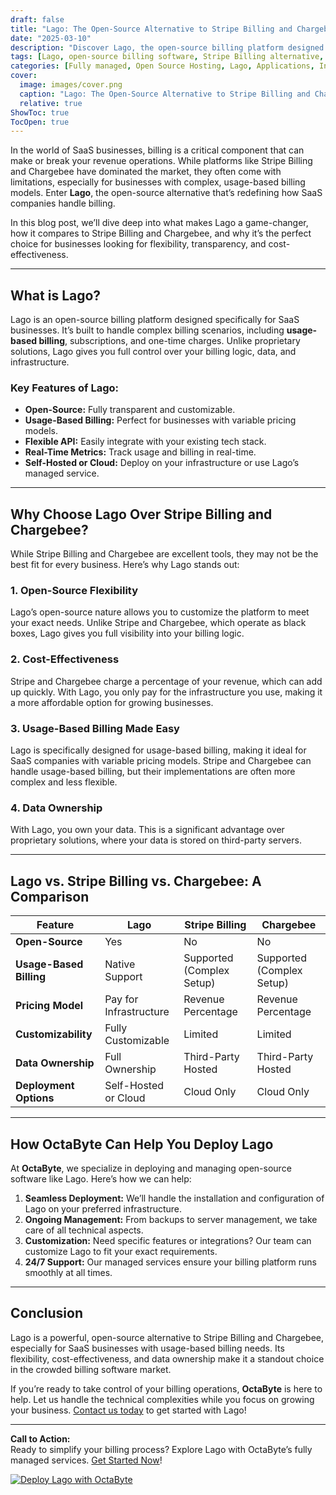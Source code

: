 ```yaml
---
draft: false
title: "Lago: The Open-Source Alternative to Stripe Billing and Chargebee for Usage-Based Billing"
date: "2025-03-10"
description: "Discover Lago, the open-source billing platform designed for modern SaaS businesses. Learn how Lago offers a flexible, transparent, and cost-effective alternative to Stripe Billing and Chargebee, especially for usage-based billing models."
tags: [Lago, open-source billing software, Stripe Billing alternative, Chargebee alternative, usage-based billing, SaaS billing, open-source SaaS tools, billing platform comparison, OctaByte managed services]
categories: [Fully managed, Open Source Hosting, Lago, Applications, Invoicing And Payments]
cover:
  image: images/cover.png
  caption: "Lago: The Open-Source Alternative to Stripe Billing and Chargebee for Usage-Based Billing"
  relative: true
ShowToc: true
TocOpen: true
---
```



In the world of SaaS businesses, billing is a critical component that can make or break your revenue operations. While platforms like Stripe Billing and Chargebee have dominated the market, they often come with limitations, especially for businesses with complex, usage-based billing models. Enter **Lago**, the open-source alternative that’s redefining how SaaS companies handle billing.

In this blog post, we’ll dive deep into what makes Lago a game-changer, how it compares to Stripe Billing and Chargebee, and why it’s the perfect choice for businesses looking for flexibility, transparency, and cost-effectiveness.

---

## What is Lago?

Lago is an open-source billing platform designed specifically for SaaS businesses. It’s built to handle complex billing scenarios, including **usage-based billing**, subscriptions, and one-time charges. Unlike proprietary solutions, Lago gives you full control over your billing logic, data, and infrastructure.

### Key Features of Lago:
- **Open-Source:** Fully transparent and customizable.
- **Usage-Based Billing:** Perfect for businesses with variable pricing models.
- **Flexible API:** Easily integrate with your existing tech stack.
- **Real-Time Metrics:** Track usage and billing in real-time.
- **Self-Hosted or Cloud:** Deploy on your infrastructure or use Lago’s managed service.

---

## Why Choose Lago Over Stripe Billing and Chargebee?

While Stripe Billing and Chargebee are excellent tools, they may not be the best fit for every business. Here’s why Lago stands out:

### 1. **Open-Source Flexibility**
Lago’s open-source nature allows you to customize the platform to meet your exact needs. Unlike Stripe and Chargebee, which operate as black boxes, Lago gives you full visibility into your billing logic.

### 2. **Cost-Effectiveness**
Stripe and Chargebee charge a percentage of your revenue, which can add up quickly. With Lago, you only pay for the infrastructure you use, making it a more affordable option for growing businesses.

### 3. **Usage-Based Billing Made Easy**
Lago is specifically designed for usage-based billing, making it ideal for SaaS companies with variable pricing models. Stripe and Chargebee can handle usage-based billing, but their implementations are often more complex and less flexible.

### 4. **Data Ownership**
With Lago, you own your data. This is a significant advantage over proprietary solutions, where your data is stored on third-party servers.

---

## Lago vs. Stripe Billing vs. Chargebee: A Comparison

| Feature                | Lago                          | Stripe Billing               | Chargebee                    |
|------------------------|-------------------------------|------------------------------|------------------------------|
| **Open-Source**        | Yes                           | No                           | No                           |
| **Usage-Based Billing**| Native Support                | Supported (Complex Setup)    | Supported (Complex Setup)    |
| **Pricing Model**      | Pay for Infrastructure        | Revenue Percentage           | Revenue Percentage           |
| **Customizability**    | Fully Customizable            | Limited                      | Limited                      |
| **Data Ownership**     | Full Ownership                | Third-Party Hosted           | Third-Party Hosted           |
| **Deployment Options** | Self-Hosted or Cloud          | Cloud Only                   | Cloud Only                   |

---

## How OctaByte Can Help You Deploy Lago

At **OctaByte**, we specialize in deploying and managing open-source software like Lago. Here’s how we can help:

1. **Seamless Deployment:** We’ll handle the installation and configuration of Lago on your preferred infrastructure.
2. **Ongoing Management:** From backups to server management, we take care of all technical aspects.
3. **Customization:** Need specific features or integrations? Our team can customize Lago to fit your exact requirements.
4. **24/7 Support:** Our managed services ensure your billing platform runs smoothly at all times.

---

## Conclusion

Lago is a powerful, open-source alternative to Stripe Billing and Chargebee, especially for SaaS businesses with usage-based billing needs. Its flexibility, cost-effectiveness, and data ownership make it a standout choice in the crowded billing software market.

If you’re ready to take control of your billing operations, **OctaByte** is here to help. Let us handle the technical complexities while you focus on growing your business. [Contact us today](https://octabyte.io) to get started with Lago!

---

**Call to Action:**  
Ready to simplify your billing process? Explore Lago with OctaByte’s fully managed services. [Get Started Now](https://octabyte.io)!

[![Deploy Lago with OctaByte](/images/deploy-on-octabyte.png)](https://octabyte.io/fully-managed-open-source-services/applications/invoicing-and-payments/lago)